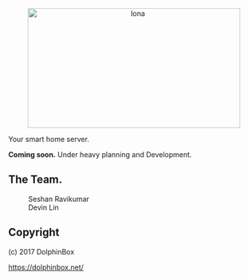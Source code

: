 <center><img src="http://dolphinbox.net/ionainstagram.png" 
alt="Iona" width="426" height="240" border="0" /></center>
<p>Your smart home server.</p>
<p><b>Coming soon.</b> Under heavy planning and Development.</p>

## The Team.
<dl>
  <dd>Seshan Ravikumar</dd>
  <dd>Devin Lin</dd>
</dl>

## Copyright
(c) 2017 DolphinBox

https://dolphinbox.net/
